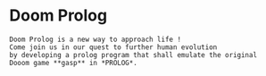 # Doom Prolog
	Doom Prolog is a new way to approach life !
	Come join us in our quest to further human evolution
	by developing a prolog program that shall emulate the original
	Dooom game **gasp** in *PROLOG*. 
